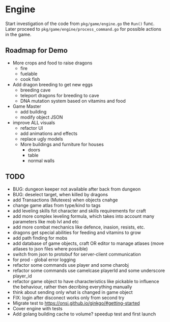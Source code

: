 # Engine

Start investigation of the code from `pkg/game/engine.go` the `Run()` func.
Later proceed to `pkg/game/engine/process_command.go` for possible actions in the game.

## Roadmap for Demo
- More crops and food to raise dragons
  - fire
  - fuelable
  - cook fish
- Add dragon breeding to get new eggs
  - breeding cave
  - teleport dragons for breeding to cave
  - DNA mutation system based on vitamins and food
- Game Master
  - add building
  - modify object JSON
- improve ALL visuals
  - refactor UI
  - add animations and effects
  - replace ugly models
  - More buildings and furniture for houses
    - doors
    - table
    - normal walls

## TODO
- BUG: dungeon keeper not available after back  from dungeon
- BUG: deselect target, when killed by dragons
- add Transactions (Mutexes) when objects cnahge
- change game atlas from type/kind to tags
- add leveling skills fot character and skills requirements for craft
- add more complex leveling formula, which takes into account many parameters like mob lvl and etc
- add more combat mechanics like defence, inasion, resists, etc.
- dragons get special abilities for feeding and vitamins to grow
- add path finding for mobs
- add database of game objects, craft OR editor to manage atlases (move atlases to json files where possible)
- switch from json to protobuf for server-client communication
- for prod - global error logging
- refactor some commands use player and some charobj
- refactor some commands use camelcase playerId and some underscore player_id
- refactor game object to have characteristics like pickable to influence the behaviour, rather then decribing everything manually
- think about sending only what is changed in game object
- FIX: login after disconect works only from second try
- Migrate test to https://onsi.github.io/ginkgo/#getting-started
- Cover engine with tests
- Add golang building cache to volume? speedup test and first launch